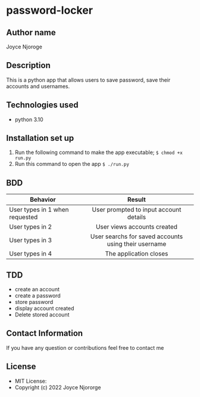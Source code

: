 # password-locker

## Author name
Joyce Njoroge

## Description
This is a python app that allows users to save password, save their accounts and usernames.

## Technologies used
* python 3.10

## Installation set up
1. Run the following command to make the app executable;
`$ chmod +x run.py`
2. Run this command to open the app
`$ ./run.py`

## BDD

| Behavior        | Result |
| ------------- |:----:|
| User types in 1 when requested | User prompted to input account details |
| User types in 2 | User views accounts created|
| User types in 3 | User searchs for saved accounts using their username|
| User types in 4 | The application closes|

## TDD
* create an account 
* create a password
* store password
* display account created
* Delete stored account 

## Contact Information 
If you have any question or contributions feel free to contact me

## License
* MIT License:
* Copyright (c) 2022 Joyce Njororge
